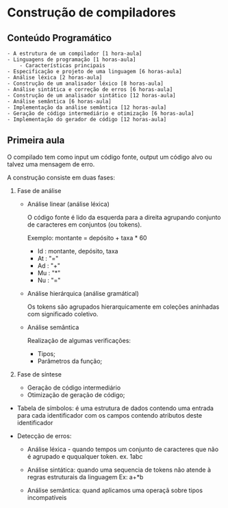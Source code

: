 # Construção de compiladores

## Conteúdo Programático

    - A estrutura de um compilador [1 hora-aula]
    - Linguagens de programação [1 horas-aula]
        - Características principais
    - Especificação e projeto de uma linguagem [6 horas-aula]
    - Análise léxica [2 horas-aula]
    - Construção de um analisador léxico [8 horas-aula]
    - Análise sintática e correção de erros [6 horas-aula]
    - Construção de um analisador sintático [12 horas-aula]
    - Análise semântica [6 horas-aula]
    - Implementação da análise semântica [12 horas-aula]
    - Geração de código intermediário e otimização [6 horas-aula]
    - Implementação do gerador de código [12 horas-aula]

## Primeira aula

O compilado tem como input um código fonte, output um código alvo ou talvez uma mensagem de erro.

A construção consiste em duas fases:

1. Fase de análise
    - Análise linear (análise léxica)

        O código fonte é lido da esquerda para a direita agrupando conjunto de caracteres em conjuntos (ou tokens).
        
        Exemplo: montante = depósito + taxa * 60

        - Id : montante, depósito, taxa
        - At : "="
        - Ad : "+"
        - Mu : "*"
        - Nu : "="


    - Análise hierárquica (análise gramátical)

        Os tokens são agrupados hierarquicamente em coleções aninhadas com significado coletivo.

    - Análise semântica

        Realização de algumas verificações:

        - Tipos;
        - Parâmetros da função;

        

2. Fase de síntese
    - Geração de código intermediário
    - Otimização de geração de código;



* Tabela de símbolos: é uma estrutura de dados contendo uma entrada para cada identificador com os campos contendo atributos deste identificador

- Detecção de erros:
    - Análise léxica - quando tempos um conjunto de caracteres que não é agrupado e ququalquer token.
ex. 1abc

    - Análise sintática: quando uma sequencia de tokens não atende à regras estruturais da linguagem
    Ex: a+*b

    - Análise semântica: quand aplicamos uma operaçã sobre tipos incompatíveis